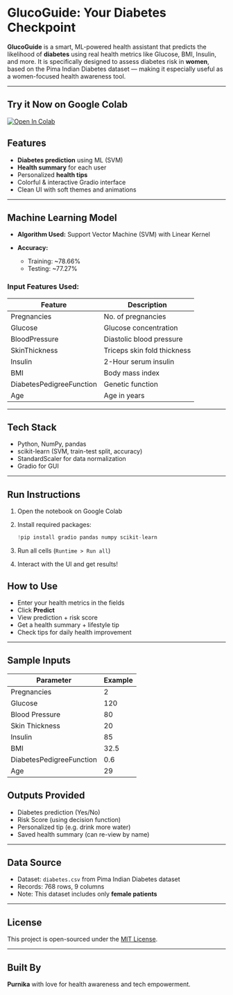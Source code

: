 #  GlucoGuide: Your Diabetes Checkpoint

**GlucoGuide** is a smart, ML-powered health assistant that predicts the likelihood of **diabetes** using real health metrics like Glucose, BMI, Insulin, and more. It is specifically designed to assess diabetes risk in **women**, based on the Pima Indian Diabetes dataset — making it especially useful as a women-focused health awareness tool.

---

##  Try it Now on Google Colab

[![Open In Colab](https://colab.research.google.com/assets/colab-badge.svg)](https://colab.research.google.com/github/Purnika19/GlucoGuide-Your-Diabetes-Checkpoint/blob/main/glucoguide.ipynb)


##  Features

*  **Diabetes prediction** using ML (SVM)
*  **Health summary** for each user
*  Personalized **health tips**
*  Colorful & interactive Gradio interface
*  Clean UI with soft themes and animations

---

##  Machine Learning Model

* **Algorithm Used:** Support Vector Machine (SVM) with Linear Kernel
* **Accuracy:**

  * Training: \~78.66%
  * Testing: \~77.27%

###  Input Features Used:

| Feature                  | Description                 |
| ------------------------ | --------------------------- |
| Pregnancies              | No. of pregnancies          |
| Glucose                  | Glucose concentration       |
| BloodPressure            | Diastolic blood pressure    |
| SkinThickness            | Triceps skin fold thickness |
| Insulin                  | 2-Hour serum insulin        |
| BMI                      | Body mass index             |
| DiabetesPedigreeFunction | Genetic function            |
| Age                      | Age in years                |

---

##  Tech Stack

* Python, NumPy, pandas
* scikit-learn (SVM, train-test split, accuracy)
* StandardScaler for data normalization
* Gradio for GUI

---

##  Run Instructions

1. Open the notebook on Google Colab
2. Install required packages:

   ```python
   !pip install gradio pandas numpy scikit-learn
   ```
3. Run all cells (`Runtime > Run all`)
4. Interact with the UI and get results!


##  How to Use

* Enter your health metrics in the fields
* Click **Predict**
* View prediction + risk score
* Get a health summary + lifestyle tip
* Check tips for daily health improvement

---

##  Sample Inputs

| Parameter                | Example |
| ------------------------ | ------- |
| Pregnancies              | 2       |
| Glucose                  | 120     |
| Blood Pressure           | 80      |
| Skin Thickness           | 20      |
| Insulin                  | 85      |
| BMI                      | 32.5    |
| DiabetesPedigreeFunction | 0.6     |
| Age                      | 29      |



##  Outputs Provided

* Diabetes prediction (Yes/No)
* Risk Score (using decision function)
* Personalized tip (e.g. drink more water)
* Saved health summary (can re-view by name)

---

##  Data Source

* Dataset: `diabetes.csv` from Pima Indian Diabetes dataset
* Records: 768 rows, 9 columns
* Note: This dataset includes only **female patients**

---

##  License

This project is open-sourced under the [MIT License](LICENSE).

---

##  Built By

**Purnika** with love for health awareness and tech empowerment.

